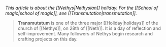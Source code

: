 *This article is about the [[Nethys|Nethysian]] holiday. For the [[School of magic|school of magic]], see [[Transmutation|transmutation]].*
> **Transmutatum** is one of the three major [[Holiday|holidays]] of the church of [[Nethys]], on 28th of [[Neth]]. It is a day of reflection and self-improvement. Many followers of Nethys begin research and crafting projects on this day.







